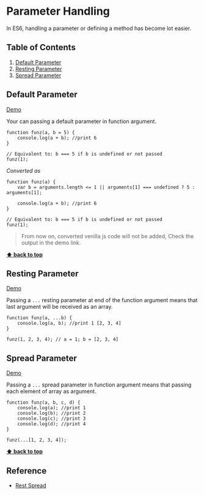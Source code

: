 # Parameter Handling

In ES6, handling a parameter or defining a method has become lot easier.

## Table of Contents

1. [Default Parameter](#resting-parameter)
1. [Resting Parameter](#resting-parameter)
1. [Spread Parameter](#resting-parameter)

## Default Parameter

<a href="http://goo.gl/KwLYRu" target="_blank">Demo</a>

Your can passing a default parameter in function argument.

````
function funz(a, b = 5) {
	console.log(a + b); //print 6
}

// Equivalent to: b === 5 if b is undefined or not passed
funz(1);
````

*Converted as*

````
function funz(a) {
	var b = arguments.length <= 1 || arguments[1] === undefined ? 5 : arguments[1];

	console.log(a + b); //print 6
}

// Equivalent to: b === 5 if b is undefined or not passed
funz(1);

````

>From now on, converted venilla js code will not be added, Check the output in the demo link.


**[⬆ back to top](#table-of-contents)**


## Resting Parameter

<a href="http://goo.gl/gXtiBr" target="_blank">Demo</a>

Passing a `...` resting parameter at end of the function argument means that last argument will be received as an array.

````
function funz(a, ...b) {
	console.log(a, b); //print 1 [2, 3, 4]
}

funz(1, 2, 3, 4); // a = 1; b = [2, 3, 4]
````

## Spread Parameter

<a href="http://goo.gl/QzAY79" target="_blank">Demo</a>

Passing a `...` spread parameter in function argument means that passing each element of array as argument.

````
function funz(a, b, c, d) {
	console.log(a); //print 1
	console.log(b); //print 2
	console.log(c); //print 3
	console.log(d); //print 4
}

funz(...[1, 2, 3, 4]);
````

**[⬆ back to top](#table-of-contents)**

## Reference

- <a href="http://babeljs.io/docs/learn-es2015/#default-rest-spread" target="_blank">Rest Spread</a>